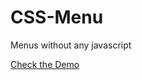 CSS-Menu
========

Menus without any javascript

[Check the Demo](http://skamble89.github.io/CSS-Menu/Page.html)
